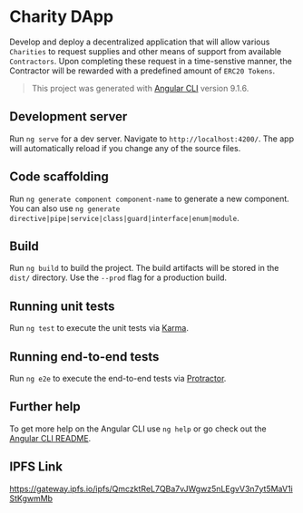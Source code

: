 # Charity DApp

Develop and deploy a decentralized application that will allow various `Charities` to request supplies and other means of support from available `Contractors`. Upon completing these request in a time-senstive manner, the Contractor will be rewarded with a predefined amount of `ERC20 Tokens`. 

> This project was generated with [Angular CLI](https://github.com/angular/angular-cli) version 9.1.6.

## Development server

Run `ng serve` for a dev server. Navigate to `http://localhost:4200/`. The app will automatically reload if you change any of the source files.

## Code scaffolding

Run `ng generate component component-name` to generate a new component. You can also use `ng generate directive|pipe|service|class|guard|interface|enum|module`.

## Build

Run `ng build` to build the project. The build artifacts will be stored in the `dist/` directory. Use the `--prod` flag for a production build.

## Running unit tests

Run `ng test` to execute the unit tests via [Karma](https://karma-runner.github.io).

## Running end-to-end tests

Run `ng e2e` to execute the end-to-end tests via [Protractor](http://www.protractortest.org/).

## Further help

To get more help on the Angular CLI use `ng help` or go check out the [Angular CLI README](https://github.com/angular/angular-cli/blob/master/README.md).

## IPFS Link

https://gateway.ipfs.io/ipfs/QmczktReL7QBa7vJWgwz5nLEgvV3n7yt5MaV1iStKgwmMb
